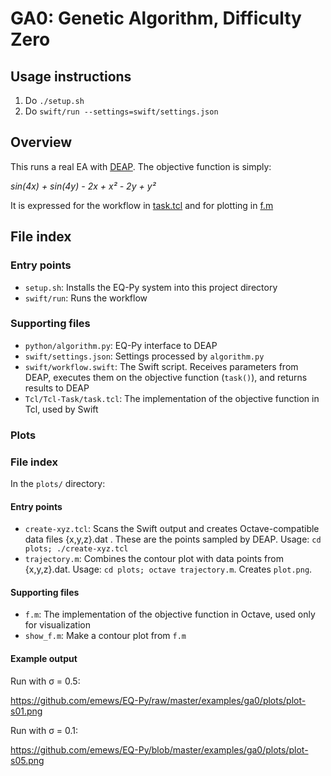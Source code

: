 
# GA0: Genetic Algorithm, Difficulty Zero

## Usage instructions

1. Do `./setup.sh`
2. Do `swift/run --settings=swift/settings.json`

## Overview

This runs a real EA with [DEAP](http://deap.readthedocs.io/en/master).  The objective function is simply:

_sin(4x) + sin(4y) - 2x + x² - 2y + y²_

It is expressed for the workflow in [task.tcl](https://github.com/emews/EQ-Py/blob/master/examples/ga0/Tcl/Tcl-Task/task.tcl) and for plotting in [f.m](https://github.com/emews/EQ-Py/blob/master/examples/ga0/plots/f.m)

## File index

### Entry points

* `setup.sh`: Installs the EQ-Py system into this project directory
* `swift/run`: Runs the workflow

### Supporting files

* `python/algorithm.py`: EQ-Py interface to DEAP
* `swift/settings.json`: Settings processed by `algorithm.py`
* `swift/workflow.swift`: The Swift script.  Receives parameters from DEAP, executes them on the objective function (`task()`), and returns results to DEAP
* `Tcl/Tcl-Task/task.tcl`: The implementation of the objective function in Tcl, used by Swift

### Plots

### File index

In the `plots/` directory:

#### Entry points

* `create-xyz.tcl`: Scans the Swift output and creates Octave-compatible data files {x,y,z}.dat .  These are the points sampled by DEAP.  Usage: `cd plots; ./create-xyz.tcl`
* `trajectory.m`: Combines the contour plot with data points from {x,y,z}.dat.  Usage: `cd plots; octave trajectory.m`.  Creates `plot.png`.

#### Supporting files

* `f.m`: The implementation of the objective function in Octave, used only for visualization
* `show_f.m`: Make a contour plot from `f.m`

#### Example output

Run with σ = 0.5:

https://github.com/emews/EQ-Py/raw/master/examples/ga0/plots/plot-s01.png

Run with σ = 0.1:

https://github.com/emews/EQ-Py/blob/master/examples/ga0/plots/plot-s05.png
